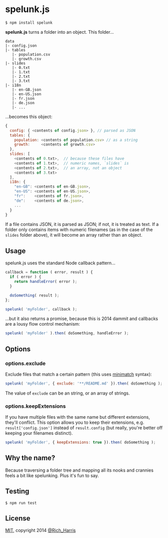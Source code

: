 # spelunk.js

```
$ npm install spelunk
```

**spelunk.js** turns a folder into an object. This folder...

```
data
|- config.json
|- tables
   |- population.csv
   |- growth.csv
|- slides
   |- 0.txt
   |- 1.txt
   |- 2.txt
   |- 3.txt
|- i18n
   |- en-GB.json
   |- en-US.json
   |- fr.json
   |- de.json
   |- ...
```

...becomes this object:


```js
{
  config: { <contents of config.json> }, // parsed as JSON
  tables: {
    population: <contents of population.csv> // as a string
    growth:     <contents of growth.csv>
  },
  slides: [
    <contents of 0.txt>,  // because these files have
    <contents of 1.txt>,  // numeric names, `slides` is
    <contents of 2.txt>,  // an array, not an object
    <contents of 3.txt>
  ],
  i18n: {
    "en-GB": <contents of en-GB.json>,
    "en-US": <contents of en-US.json>,
    "fr":    <contents of fr.json>,
    "de":    <contents of de.json>,
    ...
  }
}
```


If a file contains JSON, it is parsed as JSON; if not, it is treated as text. If a folder only contains items with numeric filenames (as in the case of the `slides` folder above), it will become an array rather than an object.


## Usage

spelunk.js uses the standard Node callback pattern...

```js
callback = function ( error, result ) {
  if ( error ) {
    return handleError( error );
  }

  doSomething( result );
};

spelunk( 'myFolder', callback );
```

...but it also returns a promise, because this is 2014 dammit and callbacks are a lousy flow control mechanism:

```js
spelunk( 'myFolder' ).then( doSomething, handleError );
```


## Options

### options.exclude

Exclude files that match a certain pattern (this uses [minimatch](https://github.com/isaacs/minimatch) syntax):

```js
spelunk( 'myFolder', { exclude: '**/README.md' }).then( doSomething );
```

The value of `exclude` can be an string, or an array of strings.

### options.keepExtensions

If you have multiple files with the same name but different extensions, they'll conflict. This option allows you to keep their extensions, e.g. `result['config.json']` instead of `result.config` (but really, you're better off keeping your filenames distinct).

```js
spelunk( 'myFolder', { keepExtensions: true }).then( doSomething );
```


## Why the name?

Because traversing a folder tree and mapping all its nooks and crannies feels a bit like spelunking. Plus it's fun to say.

## Testing

```
$ npm run test
```

## License

[MIT](LICENSE.md), copyright 2014 [@Rich_Harris](http://twitter.com/Rich_Harris)
